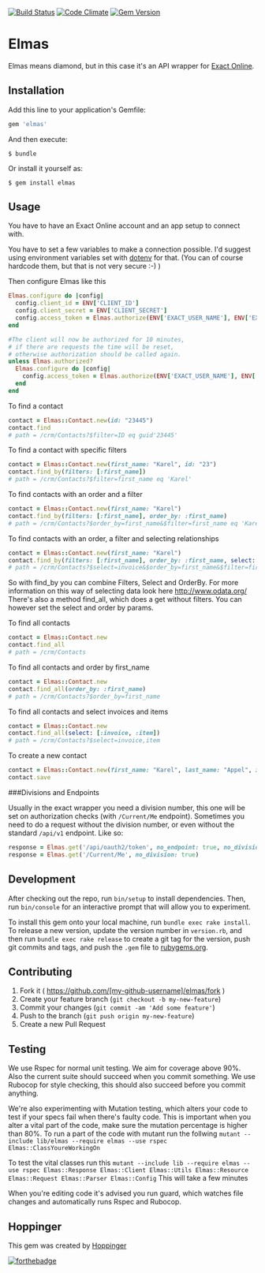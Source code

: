 [![Build Status](https://travis-ci.org/exactonline/exactonline-api-ruby-client.svg?branch=master)](https://travis-ci.org/exactonline/exactonline-api-ruby-client) 
[![Code Climate](https://codeclimate.com/github/exactonline/exactonline-api-ruby-client/badges/gpa.svg)](https://codeclimate.com/github/exactonline/exactonline-api-ruby-client)
[![Gem Version](https://badge.fury.io/rb/elmas.svg)](http://badge.fury.io/rb/elmas)

# Elmas

Elmas means diamond, but in this case it's an API wrapper for [Exact Online](https://developers.exactonline.com/).

## Installation

Add this line to your application's Gemfile:

```ruby
gem 'elmas'
```

And then execute:

    $ bundle

Or install it yourself as:

    $ gem install elmas

## Usage

You have to have an Exact Online account and an app setup to connect with.

You have to set a few variables to make a connection possible. I'd suggest using environment variables set with [dotenv](https://github.com/bkeepers/dotenv) for that. (You can of course hardcode them, but that is not very secure :-) )


Then configure Elmas like this

```ruby
Elmas.configure do |config|
  config.client_id = ENV['CLIENT_ID']
  config.client_secret = ENV['CLIENT_SECRET']
  config.access_token = Elmas.authorize(ENV['EXACT_USER_NAME'], ENV['EXACT_PASSWORD']).access_token
end

#The client will now be authorized for 10 minutes,
# if there are requests the time will be reset,
# otherwise authorization should be called again.
unless Elmas.authorized?
  Elmas.configure do |config|
    config.access_token = Elmas.authorize(ENV['EXACT_USER_NAME'], ENV['EXACT_PASSWORD']).access_token
  end
end
```

To find a contact

```ruby
contact = Elmas::Contact.new(id: "23445")
contact.find
# path = /crm/Contacts?$filter=ID eq guid'23445'
```

To find a contact with specific filters
```ruby
contact = Elmas::Contact.new(first_name: "Karel", id: "23")
contact.find_by(filters: [:first_name])
# path = /crm/Contacts?$filter=first_name eq 'Karel'
```

To find contacts with an order and a filter
```ruby
contact = Elmas::Contact.new(first_name: "Karel")
contact.find_by(filters: [:first_name], order_by: :first_name)
# path = /crm/Contacts?$order_by=first_name&$filter=first_name eq 'Karel'
```

To find contacts with an order, a filter and selecting relationships
```ruby
contact = Elmas::Contact.new(first_name: "Karel")
contact.find_by(filters: [:first_name], order_by: :first_name, select: [:invoice])
# path = /crm/Contacts?$select=invoice&$order_by=first_name&$filter=first_name eq 'Karel'
```

So with find_by you can combine Filters, Select and OrderBy. For more information on this way of selecting data look here http://www.odata.org/
There's also a method find_all, which does a get without filters. You can however set the select and order by params.

To find all contacts
```ruby
contact = Elmas::Contact.new
contact.find_all
# path = /crm/Contacts
```

To find all contacts and order by first_name
```ruby
contact = Elmas::Contact.new
contact.find_all(order_by: :first_name)
# path = /crm/Contacts?$order_by=first_name
```

To find all contacts and select invoices and items
```ruby
contact = Elmas::Contact.new
contact.find_all(select: [:invoice, :item])
# path = /crm/Contacts?$select=invoice,item
```

To create a new contact

```ruby
contact = Elmas::Contact.new(first_name: "Karel", last_name: "Appel", id: "2378712")
contact.save
```

###Divisions and Endpoints

Usually in the exact wrapper you need a division number, this one will be set on authorization checks (with `/Current/Me` endpoint). Sometimes you need to do a request without the division number, or even without the standard `/api/v1` endpoint. Like so:

```ruby
response = Elmas.get('/api/oauth2/token', no_endpoint: true, no_division: true)
response = Elmas.get('/Current/Me', no_division: true)
```

## Development

After checking out the repo, run `bin/setup` to install dependencies. Then, run `bin/console` for an interactive prompt that will allow you to experiment.

To install this gem onto your local machine, run `bundle exec rake install`. To release a new version, update the version number in `version.rb`, and then run `bundle exec rake release` to create a git tag for the version, push git commits and tags, and push the `.gem` file to [rubygems.org](https://rubygems.org).

## Contributing

1. Fork it ( https://github.com/[my-github-username]/elmas/fork )
2. Create your feature branch (`git checkout -b my-new-feature`)
3. Commit your changes (`git commit -am 'Add some feature'`)
4. Push to the branch (`git push origin my-new-feature`)
5. Create a new Pull Request

## Testing

We use Rspec for normal unit testing. We aim for coverage above 90%. Also the current suite should succeed when you commit something.
We use Rubocop for style checking, this should also succeed before you commit anything.

We're also experimenting with Mutation testing, which alters your code to test if your specs fail when there's faulty code. This is important when you
alter a vital part of the code, make sure the mutation percentage is higher than 80%. To run a part of the code with mutant run the follwing
`mutant --include lib/elmas --require elmas --use rspec Elmas::ClassYoureWorkingOn`

To test the vital classes run this
`mutant --include lib --require elmas --use rspec Elmas::Response Elmas::Client Elmas::Utils Elmas::Resource Elmas::Request Elmas::Parser Elmas::Config`
This will take a few minutes

When you're editing code it's advised you run guard, which watches file changes and automatically runs Rspec and Rubocop.

## Hoppinger

This gem was created by [Hoppinger](http://www.hoppinger.com)

[![forthebadge](http://forthebadge.com/images/badges/built-with-ruby.svg)](http://www.hoppinger.com)
